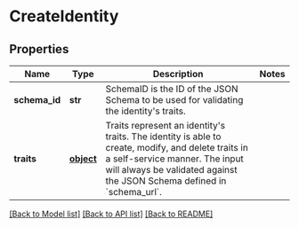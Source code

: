 # CreateIdentity

## Properties
Name | Type | Description | Notes
------------ | ------------- | ------------- | -------------
**schema_id** | **str** | SchemaID is the ID of the JSON Schema to be used for validating the identity&#39;s traits. | 
**traits** | [**object**](.md) | Traits represent an identity&#39;s traits. The identity is able to create, modify, and delete traits in a self-service manner. The input will always be validated against the JSON Schema defined in &#x60;schema_url&#x60;. | 

[[Back to Model list]](../README.md#documentation-for-models) [[Back to API list]](../README.md#documentation-for-api-endpoints) [[Back to README]](../README.md)



